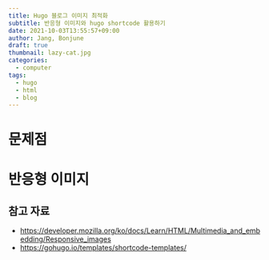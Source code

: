 ```yaml
---
title: Hugo 블로그 이미지 최적화
subtitle: 반응형 이미지와 hugo shortcode 활용하기
date: 2021-10-03T13:55:57+09:00
author: Jang, Bonjune
draft: true
thumbnail: lazy-cat.jpg
categories:
  - computer
tags:
  - hugo
  - html
  - blog
---
```


# 문제점

# 반응형 이미지

## 참고 자료
- https://developer.mozilla.org/ko/docs/Learn/HTML/Multimedia_and_embedding/Responsive_images
- https://gohugo.io/templates/shortcode-templates/